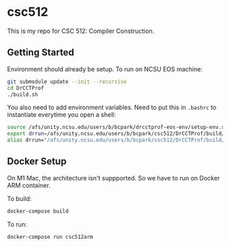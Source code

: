 # csc512

This is my repo for CSC 512: Compiler Construction.

## Getting Started
Environment should already be setup. To run on NCSU EOS machine:

```sh
git submodule update --init --recursive
cd DrCCTProf
./build.sh
```

You also need to add environment variables. Need to put this in `.bashrc` to instantiate everytime you open a shell:

```sh
source /afs/unity.ncsu.edu/users/b/bcpark/drcctprof-eos-env/setup-env.sh
export drrun=/afs/unity.ncsu.edu/users/b/bcpark/csc512/DrCCTProf/build/bin64/drrun
alias drrun="/afs/unity.ncsu.edu/users/b/bcpark/csc512/DrCCTProf/build/bin64/drrun"
```

## Docker Setup
On M1 Mac, the architecture isn't suppported. So we have to run on Docker ARM container.

To build:

```sh
docker-compose build
```

To run:

```sh
docker-compose run csc512arm
```
